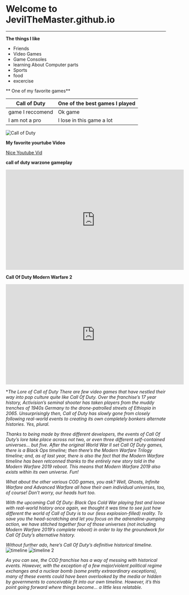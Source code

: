 # Welcome to JevilTheMaster.github.io
---
**The things I like**
- Friends
- Video Games
- Game Consoles
- learning About Computer parts
- Sports
- food
- excercise

** One of my favorite games** 

| Call of Duty | One of the best games I played |
| ----------- | ----------- |
| game I reccomend | Ok game |
| I am not a pro | I lose in this game a lot |


![Call of Duty](https://i0.wp.com/news.xbox.com/en-us/wp-content/uploads/sites/2/2022/10/MW2_Launch_CEA_X1_Wire_Hero_16x9-fd687e9075dac5ccc465.jpg?fit=1920%2C1080&ssl=1)

**My favorite yourtube Video**

[Nice Youtube Vid](https://youtu.be/dQw4w9WgXcQ)


**call of duty warzone gameplay**


<iframe width="560" height="315" src="https://www.youtube.com/embed/DRmM_Wq4WoI" title="YouTube video player" frameborder="0" allow="accelerometer; autoplay; clipboard-write; encrypted-media; gyroscope; picture-in-picture" allowfullscreen></iframe>

**Call Of Duty Modern Warfare 2**

<iframe width="560" height="315" src="https://www.youtube.com/embed/uIWZOtuYySk" title="YouTube video player" frameborder="0" allow="accelerometer; autoplay; clipboard-write; encrypted-media; gyroscope; picture-in-picture" allowfullscreen></iframe>


**The Lore of Call of Duty*
*There are few video games that have nestled their way into pop culture quite like Call Of Duty. Over the franchise’s 17 year history, Activision’s seminal shooter has taken players from the muddy trenches of 1940s Germany to the drone-patrolled streets of Ethiopia in 2065. Unsurprisingly then, Call of Duty has slowly gone from closely following real-world events to creating its own completely bonkers alternate histories. Yes, plural.*

*Thanks to being made by three different developers, the events of Call Of Duty’s lore take place across not two, or even three different self-contained universes… but five. After the original World War II set Call Of Duty games, there is a Black Ops timeline; then there’s the Modern Warfare Trilogy timeline; and, as of last year, there is also the fact that the Modern Warfare timeline has been retconned thanks to the entirely new story told in the Modern Warfare 2019 reboot. This means that Modern Warfare 2019 also exists within its own universe. Fun!*

*What about the other various COD games, you ask? Well, Ghosts, Infinite Warfare and Advanced Warfare all have their own individual universes, too, of course! Don’t worry, our heads hurt too.*

*With the upcoming Call Of Duty: Black Ops Cold War playing fast and loose with real-world history once again, we thought it was time to see just how different the world of Call of Duty is to our (less explosion-filled) reality. To save you the head-scratching and let you focus on the adrenaline-pumping action, we have stitched together four of those universes (not including Modern Warfare 2019’s complete reboot) in order to lay the groundwork for Call Of Duty’s alternative history.*

*Without further ado, here’s Call Of Duty’s definitive historical timeline.*
![timeline](https://vignette.wikia.nocookie.net/33544f92-cfb9-4656-9218-0ad1b8f25483/scale-to-width-down/1200)
![timeline 2](https://vignette.wikia.nocookie.net/e7a6a8b3-7d9d-46be-87b6-6ea61193029a/scale-to-width-down/1200)


*As you can see, the COD franchise has a way of messing with historical events. However, with the exception of a few major/violent political regime exchanges and a nuclear bomb (some pretty extraordinary exceptions), many of these events could have been overlooked by the media or hidden by governments to conceivable fit into our own timeline. However, it’s this point going forward where things become… a little less relatable.*

